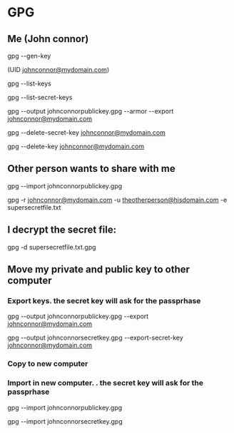# GPG

## Me (John connor)

gpg --gen-key

(UID johnconnor@mydomain.com)


gpg --list-keys

gpg --list-secret-keys




gpg --output johnconnorpublickey.gpg --armor --export johnconnor@mydomain.com





gpg --delete-secret-key johnconnor@mydomain.com

gpg --delete-key  johnconnor@mydomain.com





## Other person wants to share with me


gpg --import  johnconnorpublickey.gpg


gpg  -r johnconnor@mydomain.com -u theotherperson@hisdomain.com -e supersecretfile.txt 




## I decrypt the secret file:

gpg -d supersecretfile.txt.gpg



## Move my private and public key to other computer

### Export keys. the secret key will ask for the passprhase

gpg --output johnconnorpublickey.gpg --export johnconnor@mydomain.com

gpg --output johnconnorsecretkey.gpg --export-secret-key johnconnor@mydomain.com

### Copy to new computer

### Import in new computer. . the secret key will ask for the passprhase

gpg --import  johnconnorpublickey.gpg

gpg --import  johnconnorsecretkey.gpg



